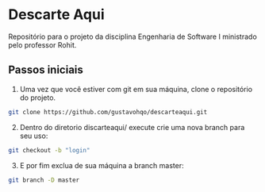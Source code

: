 # Descarte Aqui

Repositório para o projeto da disciplina Engenharia de Software I ministrado pelo professor Rohit. 

## Passos iniciais
1. Uma vez que você estiver com git em sua máquina, clone o repositório do projeto.

```bash
git clone https://github.com/gustavohqo/descarteaqui.git
```

2. Dentro do diretorio discarteaqui/ execute crie uma nova branch para seu uso:

```bash
git checkout -b "login"
```

3. E por fim exclua de sua máquina a branch master:

```bash 
git branch -D master
```

